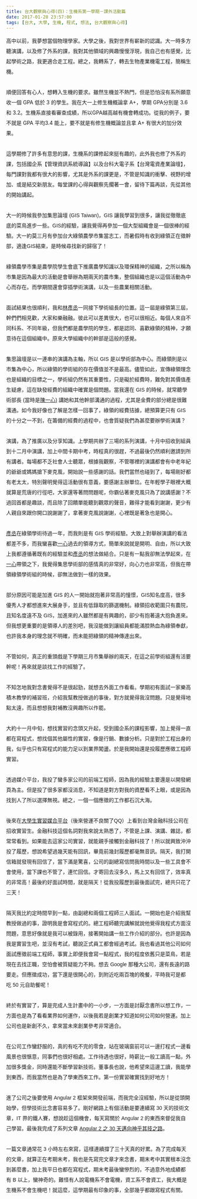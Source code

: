 ```yaml
---
title: 台大觀察與心得(四)：生機系第一學期－課外活動篇
date: 2017-01-28 23:57:00
tags: [台大, 大學, 生機, 程式, 想法, 台大觀察與心得]
---
```


<div class="MsoNormal" style="line-height: 150%;">
<div class="MsoNormal" style="line-height: 200%;">
<div class="MsoNormal" style="line-height: 200%;">
<span style="font-family: &quot;&#x5FAE;&#x8EDF;&#x6B63;&#x9ED1;&#x9AD4;&quot; , sans-serif;">&#x9AD8;&#x4E2D;&#x4EE5;&#x524D;&#xFF0C;&#x6211;&#x5922;&#x60F3;&#x7576;&#x500B;&#x7269;&#x7406;&#x5B78;&#x5BB6;&#x3002;&#x5927;&#x5B78;&#x4E4B;&#x5F8C;&#xFF0C;&#x6211;&#x5C0D;&#x4E16;&#x754C;&#x6709;&#x5D84;&#x65B0;&#x7684;&#x8A8D;&#x8B58;&#x3002;&#x5927;&#x4E00;&#x6642;&#x591A;&#x65B9;&#x807D;&#x6F14;&#x8B1B;&#xFF0C;&#x4EE5;&#x53CA;&#x4FEE;&#x4E86;&#x5916;&#x7CFB;&#x7684;&#x8AB2;&#xFF0C;&#x6211;&#x5C0D;&#x5176;&#x4ED6;&#x9818;&#x57DF;&#x7684;&#x8208;&#x8DA3;&#x6162;&#x6162;&#x6D6E;&#x73FE;&#xFF0C;&#x6211;&#x81EA;&#x5DF1;&#x4E5F;&#x6709;&#x611F;&#x89BA;&#xFF0C;&#x6BD4;&#x8D77;&#x5B78;&#x8853;&#x4E4B;&#x8DEF;&#xFF0C;&#x6211;&#x66F4;&#x9069;&#x5408;&#x8D70;&#x5DE5;&#x7A0B;&#x3002;&#x7E3D;&#x4E4B;&#xFF0C;&#x6211;&#x8F49;&#x7CFB;&#x4E86;&#xFF0C;&#x8F49;&#x53BB;&#x751F;&#x7269;&#x7522;&#x696D;&#x6A5F;&#x96FB;&#x5DE5;&#x7A0B;&#xFF0C;&#x7C21;&#x7A31;&#x751F;&#x6A5F;&#x3002;<span lang="EN-US"><o:p></o:p></span></span><br>
<span style="font-family: &quot;&#x5FAE;&#x8EDF;&#x6B63;&#x9ED1;&#x9AD4;&quot; , sans-serif;"></span><br>
<!-- more --> 
<a name="more"></a></div>
<div class="MsoNormal" style="line-height: 200%;">
<span style="font-family: , sans-serif;">&#x9806;&#x4FBF;&#x56DE;&#x7B54;&#x6709;&#x5FC3;&#x4EBA;&#xFF0C;&#x60F3;&#x8F49;&#x5165;&#x751F;&#x6A5F;&#x7684;&#x8981;&#x6C42;&#x3002;&#x96D6;&#x7136;&#x751F;&#x6A5F;&#x4E26;&#x4E0D;&#x71B1;&#x9580;&#xFF0C;&#x4F46;&#x662F;&#x6050;&#x6015;&#x6C92;&#x6709;&#x7CFB;&#x6240;&#x9858;&#x610F;&#x6536;&#x4E00;&#x500B;</span><span lang="EN-US" style="font-family: , sans-serif;"> GPA </span><span style="font-family: , sans-serif;">&#x4F4E;&#x65BC;</span><span lang="EN-US" style="font-family: , sans-serif;"> 3 </span><span style="font-family: , sans-serif;">&#x7684;&#x5B78;&#x751F;&#x3002;&#x6211;&#x5728;&#x5927;&#x4E00;&#x4E0A;&#x4FEE;&#x751F;&#x6A5F;&#x6982;&#x8AD6;&#x62FF;</span><span lang="EN-US" style="font-family: , sans-serif;"> A+</span><span style="font-family: , sans-serif;">&#xFF0C;&#x5B78;&#x671F;</span><span lang="EN-US" style="font-family: , sans-serif;"> GPA</span><span style="font-family: , sans-serif;">&#x5206;&#x5225;&#x662F;&#xA0;</span><span lang="EN-US" style="font-family: , sans-serif;">3.6 </span><span style="font-family: , sans-serif;">&#x548C;</span><span lang="EN-US" style="font-family: , sans-serif;"> 3.2</span><span style="font-family: , sans-serif;">&#x3002;&#x751F;&#x6A5F;&#x7CFB;&#x76F4;&#x63A5;&#x770B;&#x5BE9;&#x67E5;&#x6210;&#x7E3E;&#xFF0C;&#x6240;&#x4EE5;</span><span lang="EN-US" style="font-family: , sans-serif;">GPA</span><span style="font-family: , sans-serif;">&#x8D8A;&#x9AD8;&#x8D8A;&#x6709;&#x6A5F;&#x6703;&#x8F49;&#x6210;&#x529F;&#x3002;&#x5F9E;&#x6211;&#x7684;&#x4F8B;&#x5B50;&#xFF0C;&#x8981;&#x4E0D;&#x5C31;&#x662F;&#xA0;</span><span lang="EN-US" style="font-family: , sans-serif;">GPA </span><span style="font-family: , sans-serif;">&#x5E73;&#x5747;</span><span lang="EN-US" style="font-family: , sans-serif;">3.4 </span><span style="font-family: , sans-serif;">&#x80FD;&#x4E0A;&#xFF0C;&#x8981;&#x4E0D;&#x5C31;&#x662F;&#x6709;&#x4FEE;&#x751F;&#x6A5F;&#x6982;&#x8AD6;&#x4E26;&#x4E14;&#x62FF;&#xA0;</span><span lang="EN-US" style="font-family: , sans-serif;">A+ </span><span style="font-family: , sans-serif;">&#x6709;&#x5F88;&#x5927;&#x7684;&#x52A0;&#x5206;&#x6548;&#x679C;&#x3002;</span></div>
<div class="MsoNormal" style="line-height: 200%;">
<br></div>
<div class="MsoNormal" style="line-height: 200%;">
<span style="font-family: &quot;&#x5FAE;&#x8EDF;&#x6B63;&#x9ED1;&#x9AD4;&quot; , sans-serif;">&#x9019;&#x5B78;&#x671F;&#x4FEE;&#x4E86;&#x8A31;&#x591A;&#x6709;&#x610F;&#x601D;&#x7684;&#x8AB2;&#xFF0C;&#x751F;&#x6A5F;&#x7CFB;&#x7684;&#x8AB2;&#x4FEE;&#x8D77;&#x4F86;&#x633A;&#x6709;&#x8DA3;&#x7684;&#xFF0C;&#x6B64;&#x5916;&#x6211;&#x4E5F;&#x4FEE;&#x4E86;&#x5916;&#x7CFB;&#x7684;&#x8AB2;&#xFF0C;&#x5305;&#x62EC;&#x570B;&#x4F01;&#x7CFB;&#x3010;&#x7BA1;&#x7406;&#x8CC7;&#x8A0A;&#x7CFB;&#x7D71;&#x5C0E;&#x8AD6;&#x3011;&#x4EE5;&#x53CA;&#x53F0;&#x79D1;&#x5927;&#x96FB;&#x5B50;&#x7CFB;&#x3010;&#x53F0;&#x7063;&#x96FB;&#x8CC7;&#x7522;&#x696D;&#x8AD6;&#x58C7;&#x3011;&#xFF0C;&#x6BCF;&#x9580;&#x8AB2;&#x5C0D;&#x6211;&#x90FD;&#x6709;&#x5F88;&#x5927;&#x7684;&#x5F71;&#x97FF;&#xFF0C;&#x5C24;&#x5176;&#x662F;&#x5916;&#x7CFB;&#x7684;&#x8AB2;&#x66F4;&#x662F;&#xFF0C;&#x4E0D;&#x7BA1;&#x662F;&#x77E5;&#x8B58;&#x7684;&#x885D;&#x64CA;&#x3001;&#x8996;&#x91CE;&#x7684;&#x589E;&#x52A0;&#x3001;&#x6216;&#x662F;&#x7D50;&#x4EA4;&#x65B0;&#x670B;&#x53CB;&#x3002;&#x6BCF;&#x5802;&#x8AB2;&#x7684;&#x5FC3;&#x5F97;&#x8207;&#x89C0;&#x5BDF;&#x5148;&#x64F1;&#x8457;&#x4E00;&#x6703;&#xFF0C;&#x7559;&#x5F85;&#x4E0B;&#x7BC7;&#x518D;&#x8AC7;&#xFF0C;&#x5148;&#x5F9E;&#x5176;&#x4ED6;&#x7684;&#x958B;&#x59CB;&#x8B1B;&#x8D77;&#x3002;<span lang="EN-US"><o:p></o:p></span></span></div>
<div class="MsoNormal" style="line-height: 200%;">
<br></div>
<div class="MsoNormal" style="line-height: 200%;">
<span style="font-family: &quot;&#x5FAE;&#x8EDF;&#x6B63;&#x9ED1;&#x9AD4;&quot; , sans-serif;">&#x5927;&#x4E00;&#x7684;&#x6642;&#x5019;&#x6211;&#x53C3;&#x52A0;&#x96C6;&#x601D;&#x8AD6;&#x58C7;&#xA0;<span lang="EN-US">(GIS Taiwan)</span>&#xFF0C;<span lang="EN-US">GIS </span>&#x8B93;&#x6211;&#x5B78;&#x7FD2;&#x5230;&#x5F88;&#x591A;&#xFF0C;&#x8B93;&#x6211;&#x5F9E;&#x5FB9;&#x5FB9;&#x5E95;&#x5E95;&#x7684;&#x83DC;&#x9CE5;&#x9032;&#x6B65;&#x4E00;&#x4E9B;&#x3002;<span lang="EN-US">GIS</span>&#x7684;&#x7D93;&#x9A57;&#xFF0C;&#x8B93;&#x6211;&#x89BA;&#x5F97;&#x518D;&#x53C3;&#x52A0;&#x4E00;&#x500B;&#x5927;&#x578B;&#x7D44;&#x7E54;&#x6703;&#x662F;&#x4E00;&#x500B;&#x5F88;&#x68D2;&#x7684;&#x7D93;&#x9A57;&#x3002;&#x5927;&#x4E00;&#x7D04;&#x83AB;&#x4E09;&#x6708;&#x6709;&#x53C3;&#x52A0;&#x53F0;&#x5927;&#x7DA0;&#x9818;&#x8FB2;&#x5B78;&#x5E02;&#x96C6;&#x7576;&#x5FD7;&#x5DE5;&#xFF0C;&#x800C;&#x6691;&#x5047;&#x6642;&#x6709;&#x6536;&#x5230;&#x7DA0;&#x9818;&#x6B63;&#x5728;&#x5FB5;&#x5E79;&#x90E8;&#xFF0C;&#x9069;&#x9022;<span lang="EN-US">GIS</span>&#x7D50;&#x675F;&#xFF0C;&#x662F;&#x6642;&#x5019;&#x5C0B;&#x627E;&#x65B0;&#x7684;&#x6B78;&#x5BBF;&#x4E86;&#xFF01;<span lang="EN-US"><o:p></o:p></span></span></div>
<div class="MsoNormal" style="line-height: 200%;">
<br></div>
<div class="MsoNormal" style="line-height: 200%;">
<span style="font-family: &quot;&#x5FAE;&#x8EDF;&#x6B63;&#x9ED1;&#x9AD4;&quot; , sans-serif;">&#x7DA0;&#x9818;&#x8FB2;&#x5B78;&#x5E02;&#x96C6;&#x662F;&#x8FB2;&#x5B78;&#x9662;&#x5B78;&#x751F;&#x6703;&#x5E95;&#x4E0B;&#x63A8;&#x5EE3;&#x8FB2;&#x5B78;&#x77E5;&#x8B58;&#x4EE5;&#x53CA;&#x74B0;&#x4FDD;&#x7CBE;&#x795E;&#x7684;&#x7D44;&#x7E54;&#xFF0C;&#x4E4B;&#x6240;&#x4EE5;&#x7A31;&#x70BA;&#x5E02;&#x96C6;&#x662F;&#x56E0;&#x70BA;&#x6700;&#x5927;&#x7684;&#x6D3B;&#x52D5;&#x662F;&#x6703;&#x8209;&#x8FA6;&#x70BA;&#x671F;&#x5169;&#x5929;&#x7684;&#x8FB2;&#x5E02;&#x96C6;&#xFF0C;&#x6574;&#x500B;&#x7D44;&#x7E54;&#x4E5F;&#x662F;&#x4EE5;&#x9019;&#x500B;&#x6D3B;&#x52D5;&#x70BA;&#x4E2D;&#x5FC3;&#x800C;&#x5B58;&#x5728;&#x3002;&#x800C;&#x5B78;&#x671F;&#x9593;&#x9084;&#x6703;&#x7A7F;&#x63D2;&#x5B78;&#x8853;&#x6F14;&#x8B1B;&#xFF0C;&#x4EE5;&#x53CA;&#x4E00;&#x4E9B;&#x8FB2;&#x696D;&#x76F8;&#x95DC;&#x6D3B;&#x52D5;&#x3002;<span lang="EN-US"><o:p></o:p></span></span></div>
<div class="MsoNormal" style="line-height: 200%;">
<br></div>
<div class="MsoNormal" style="line-height: 200%;">
<span style="font-family: &quot;&#x5FAE;&#x8EDF;&#x6B63;&#x9ED1;&#x9AD4;&quot; , sans-serif;">&#x9762;&#x8A66;&#x7D50;&#x679C;&#x4E5F;&#x5F88;&#x9806;&#x5229;&#xFF0C;&#x6211;&#x548C;<u>&#x6797;&#x5F65;&#x4E1E;</u>&#x4E00;&#x540C;&#x63A5;&#x4E0B;&#x5B78;&#x8853;&#x7D44;&#x9577;&#x7684;&#x4F4D;&#x7F6E;&#x3002;&#x9019;&#x4E00;&#x5C46;&#x662F;&#x7DA0;&#x9818;&#x7B2C;&#x4E09;&#x5C46;&#xFF0C;&#x5E79;&#x5011;&#x5011;&#x76F8;&#x898B;&#x6B61;&#xFF0C;&#x5927;&#x5BB6;&#x548C;&#x6A02;&#x878D;&#x878D;&#x3002;&#x5F7C;&#x6B64;&#x53EF;&#x4EE5;&#x5DEE;&#x7570;&#x5F88;&#x5927;&#xFF0C;&#x4E5F;&#x53EF;&#x4EE5;&#x5F88;&#x76F8;&#x8FD1;&#x3002;&#x6BCF;&#x500B;&#x4EBA;&#x4F86;&#x81EA;&#x4E0D;&#x540C;&#x79D1;&#x7CFB;&#x3001;&#x4E0D;&#x540C;&#x5E74;&#x7D1A;&#xFF0C;&#x4F46;&#x6211;&#x5011;&#x90FD;&#x662F;&#x8FB2;&#x5B78;&#x9662;&#x7684;&#x5B78;&#x751F;&#xFF0C;&#x90FD;&#x662F;&#x8A8D;&#x540C;&#x3001;&#x559C;&#x6B61;&#x7DA0;&#x9818;&#x7684;&#x7CBE;&#x795E;&#xFF0C;&#x624D;&#x9858;&#x610F;&#x5F85;&#x5728;&#x9019;&#x500B;&#x7D44;&#x7E54;&#x4E2D;&#x3002;&#x539F;&#x4F86;&#x5927;&#x5B78;&#x7D44;&#x7E54;&#x4E2D;&#x7684;&#x5E79;&#x90E8;&#x662F;&#x9019;&#x822C;&#x7684;&#x611F;&#x89BA;&#x3002;<span lang="EN-US"><o:p></o:p></span></span></div>
<div class="MsoNormal" style="line-height: 200%;">
<br></div>
<div class="MsoNormal" style="line-height: 200%;">
<span style="font-family: &quot;&#x5FAE;&#x8EDF;&#x6B63;&#x9ED1;&#x9AD4;&quot; , sans-serif;">&#x96C6;&#x601D;&#x8AD6;&#x58C7;&#x662F;&#x4EE5;&#x4E00;&#x9023;&#x4E32;&#x7684;&#x6F14;&#x8B1B;&#x70BA;&#x4E3B;&#x8EF8;&#xFF0C;&#x6240;&#x4EE5;&#xA0;<span lang="EN-US">GIS </span>&#x662F;&#x4EE5;&#x5B78;&#x8853;&#x90E8;&#x70BA;&#x4E2D;&#x5FC3;&#x3002;&#x800C;&#x7DA0;&#x9818;&#x5247;&#x662F;&#x4EE5;&#x5E02;&#x96C6;&#x70BA;&#x4E2D;&#x5FC3;&#xFF0C;&#x6240;&#x4EE5;&#x7DA0;&#x9818;&#x7684;&#x5B78;&#x8853;&#x7D44;&#x7684;&#x5B58;&#x5728;&#x50F9;&#x503C;&#x4E26;&#x4E0D;&#x662F;&#x6700;&#x9AD8;&#x3002;&#x5118;&#x7BA1;&#x5982;&#x6B64;&#xFF0C;&#x5BA3;&#x50B3;&#x7DA0;&#x9818;&#x7406;&#x5FF5;&#x4E5F;&#x662F;&#x7D44;&#x7E54;&#x7684;&#x76EE;&#x6A19;&#x4E4B;&#x4E00;&#xFF0C;&#x5B78;&#x8853;&#x7D44;&#x4ECD;&#x7136;&#x6709;&#x5176;&#x91CD;&#x8981;&#x6027;&#xFF0C;&#x53EA;&#x662F;&#x7919;&#x65BC;&#x7D93;&#x8CBB;&#x6642;&#xFF0C;&#x96E3;&#x514D;&#x5C0D;&#x5176;&#x50F9;&#x503C;&#x7522;&#x751F;&#x7591;&#x616E;&#xFF0C;&#x9019;&#x5728;&#x7F3A;&#x767C;&#x7D93;&#x8CBB;&#x7684;&#x7D44;&#x7E54;&#x4E2D;&#x78BA;&#x5BE6;&#x662F;&#x500B;&#x554F;&#x984C;&#x3002;&#x7576;&#x6211;&#x9084;&#x5728;<span lang="EN-US"> GIS </span>&#x7684;&#x6642;&#x5019;&#xFF0C;&#x5C31;&#x5E38;&#x807D;&#x5B78;&#x8853;&#x90E8;&#x9577;&#xA0;<span lang="EN-US">(</span>&#x7576;&#x6642;&#x662F;<u>&#x9673;&#x4E00;&#x5FC3;</u><span lang="EN-US"><u>)</u>&#xA0;</span>&#x8B1B;&#x5979;&#x548C;&#x5176;&#x4ED6;&#x5E79;&#x90E8;&#x6E9D;&#x901A;&#x7684;&#x904E;&#x7A0B;&#xFF0C;&#x5C24;&#x5176;&#x662F;&#x91D1;&#x8CBB;&#x7684;&#x90E8;&#x5206;&#x7E3D;&#x662F;&#x5F88;&#x96E3;&#x6E9D;&#x901A;&#x3002;&#x5982;&#x4ECA;&#x6211;&#x597D;&#x50CF;&#x4E5F;&#x4E86;&#x89E3;&#x662F;&#x600E;&#x6A23;&#x4E00;&#x56DE;&#x4E8B;&#x4E86;&#xFF0C;&#x7DA0;&#x9818;&#x7684;&#x7D93;&#x8CBB;&#x62EE;&#x64DA;&#xFF0C;&#x7E3D;&#x9810;&#x7B97;&#x66F4;&#x53EA;&#x6709;<span lang="EN-US"> GIS </span>&#x7684;&#x5341;&#x5206;&#x4E4B;&#x4E00;&#x4E0D;&#x5230;&#xFF0C;&#x5728;&#x7C4C;&#x5099;&#x7684;&#x7D93;&#x8CBB;&#x7684;&#x904E;&#x7A0B;&#x4E2D;&#xFF0C;&#x4E5F;&#x6703;&#x8CEA;&#x7591;&#x6211;&#x5011;&#x70BA;&#x751A;&#x9EBC;&#x8981;&#x8FA6;&#x5B78;&#x8853;&#x6F14;&#x8B1B;&#xFF1F;<span lang="EN-US"><o:p></o:p></span></span></div>
<div class="MsoNormal" style="line-height: 200%;">
<br></div>
<div class="MsoNormal" style="line-height: 200%;">
<span style="font-family: &quot;&#x5FAE;&#x8EDF;&#x6B63;&#x9ED1;&#x9AD4;&quot; , sans-serif;">&#x6F14;&#x8B1B;&#xFF0C;&#x70BA;&#x4E86;&#x63A8;&#x5EE3;&#x4EE5;&#x53CA;&#x5206;&#x4EAB;&#x77E5;&#x8B58;&#x3002;&#x4E0A;&#x5B78;&#x671F;&#x5171;&#x8FA6;&#x4E86;&#x4E09;&#x5834;&#x7684;&#x7CFB;&#x5217;&#x6F14;&#x8B1B;&#xFF0C;&#x5341;&#x6708;&#x4E2D;&#x62DB;&#x6536;&#x5230;&#x7D44;&#x54E1;&#x5230;&#x5341;&#x4E8C;&#x6708;&#x4E2D;&#x6F14;&#x8B1B;&#xFF0C;&#x52A0;&#x4E0A;&#x4E2D;&#x9593;&#x5361;&#x671F;&#x4E2D;&#x8003;&#xFF0C;&#x6642;&#x7A0B;&#x771F;&#x7684;&#x5F88;&#x8D95;&#xFF0C;&#x4E0D;&#x904E;&#x6700;&#x5F8C;&#x4ECD;&#x7136;&#x9806;&#x5229;&#x9080;&#x8ACB;&#x5230;&#x6240;&#x6709;&#x8B1B;&#x8005;&#x3002;&#x6BCF;&#x5834;&#x90FD;&#x4E0D;&#x4E4F;&#x793E;&#x6703;&#x4EBA;&#x58EB;&#x807D;&#x773E;&#xFF0C;&#x6839;&#x64DA;&#x6211;&#x89C0;&#x5BDF;&#xFF0C;&#x4E0D;&#x7BA1;&#x54EA;&#x88E1;&#x7684;&#x6F14;&#x8B1B;&#x90FD;&#x6703;&#x6709;&#x4E2D;&#x8001;&#x5E74;&#x7D00;&#x7684;&#x723A;&#x723A;&#x6216;&#x5ABD;&#x5ABD;&#x6436;&#x4E0B;&#x9EA5;&#x514B;&#x98A8;&#xFF0C;&#x958B;&#x59CB;&#x8AAA;&#x4E00;&#x4E9B;&#x611F;&#x8B1D;&#x7684;&#x8A71;&#x3002;&#x6211;&#x5011;&#x7576;&#x7136;&#x4E5F;&#x78B0;&#x5230;&#x4E86;&#xFF0C;&#x6BCF;&#x5834;&#x525B;&#x597D;&#x90FD;&#x6709;&#x8001;&#x592A;&#x592A;&#xFF0C;&#x7279;&#x5225;&#x8072;&#x660E;&#x89BA;&#x5F97;&#x9019;&#x6D3B;&#x52D5;&#x5F88;&#x6709;&#x610F;&#x7FA9;&#xFF0C;&#x8981;&#x611F;&#x8B1D;&#x4E3B;&#x8FA6;&#x55AE;&#x4F4D;&#x3002;&#x5728;&#x5E74;&#x8F15;&#x5B78;&#x5B50;&#x773C;&#x88E1;&#x5927;&#x6982;&#x5C31;&#x7B97;&#x662F;&#x8352;&#x5510;&#x7684;&#x884C;&#x5F91;&#x5427;&#xFF0C;&#x5927;&#x5BB6;&#x9084;&#x7B49;&#x8457;&#x554F;&#x554F;&#x984C;&#x5462;&#xFF0C;&#x4F60;&#x9738;&#x4F54;&#x8457;&#x9EA5;&#x514B;&#x98A8;&#x53EA;&#x70BA;&#x4E86;&#x8AAA;&#x8B1B;&#x611F;&#x8B1D;&#xFF1F;&#x4E0D;&#x904E;&#x56DE;&#x9996;&#x90FD;&#x662F;&#x8DA3;&#x8AC7;&#xFF0C;&#x800C;&#x4E14;&#x9664;&#x4E86;&#x56DE;&#x994B;&#x55AE;&#x80FD;&#x807D;&#x5230;&#x89C0;&#x773E;&#x7684;&#x8072;&#x97F3;&#xFF0C;&#x96E3;&#x5F97;&#x624D;&#x80FD;&#x770B;&#x5230;&#x8B1D;&#x8B1D;&#xFF0C;&#x66F4;&#x5C11;&#x6709;&#x4EBA;&#x89AA;&#x81EA;&#x4F86;&#x8DDF;&#x4F60;&#x958B;&#x53E3;&#x8AAA;&#x8B1D;&#x8B1D;&#x4E86;&#xFF0C;&#x62FF;&#x8457;&#x9EA5;&#x514B;&#x98A8;&#x8AAA;&#x8B1D;&#x8B1D;&#xFF0C;&#x5FC3;&#x88E1;&#x65E2;&#x662F;&#x8457;&#x6025;&#x4E5F;&#x662F;&#x958B;&#x5FC3;&#x3002;<span lang="EN-US"><o:p></o:p></span></span></div>
<div class="MsoNormal" style="line-height: 200%;">
<br></div>
<div class="MsoNormal" style="line-height: 200%;">
<u><span style="font-family: &quot;&#x5FAE;&#x8EDF;&#x6B63;&#x9ED1;&#x9AD4;&quot; , sans-serif;">&#x5F65;&#x4E1E;</span></u><span style="font-family: &quot;&#x5FAE;&#x8EDF;&#x6B63;&#x9ED1;&#x9AD4;&quot; , sans-serif;">&#x5728;&#x7DA0;&#x9818;&#x5B78;&#x8853;&#x5F85;&#x904E;&#x4E00;&#x5E74;&#xFF0C;&#x800C;&#x6211;&#x5247;&#x662F;&#x6709;<span lang="EN-US"> GIS </span>&#x5B78;&#x8853;&#x7D93;&#x9A57;&#x3002;&#x5927;&#x81F4;&#x4E0A;&#x5C0D;&#x8209;&#x8FA6;&#x6F14;&#x8B1B;&#x7684;&#x770B;&#x6CD5;&#x90FD;&#x5DEE;&#x4E0D;&#x591A;&#xFF0C;&#x800C;&#x6211;&#x883B;&#x559C;&#x6B61;<u>&#x4E00;&#x5FC3;</u>&#x904E;&#x53BB;&#x7684;&#x9818;&#x5C0E;&#x65B9;&#x5F0F;&#xFF0C;&#x7C21;&#x55AE;&#x4F86;&#x8AAA;&#x5C31;&#x662F;&#x958B;&#x660E;&#x3001;&#x81EA;&#x7531;&#xFF0C;&#x6240;&#x4EE5;&#x5927;&#x81F4;&#x4E0A;&#x6211;&#x90FD;&#x9075;&#x5FAA;&#x8457;&#x65E2;&#x6709;&#x7684;&#x7D93;&#x9A57;&#x4E26;&#x548C;<u>&#x5F65;&#x4E1E;</u>&#x7684;&#x60F3;&#x6CD5;&#x505A;&#x7D50;&#x5408;&#x3002;&#x53EA;&#x662F;&#x6709;&#x4E00;&#x9EDE;&#x6211;&#x537B;&#x7121;&#x6CD5;&#x5B78;&#x8D77;&#x4F86;&#xFF0C;&#x5728;<u>&#x4E00;&#x5FC3;</u>&#x5E36;&#x9818;&#x4E4B;&#x4E0B;&#xFF0C;&#x6211;&#x89BA;&#x5F97;&#x96C6;&#x601D;&#x5B78;&#x8853;&#x90E8;&#x7684;&#x611F;&#x60C5;&#x771F;&#x7684;&#x975E;&#x5E38;&#x597D;&#xFF0C;&#x5411;&#x5FC3;&#x529B;&#x4E5F;&#x975E;&#x5E38;&#x9AD8;&#xFF0C;&#x4F46;&#x6211;&#x5728;&#x5E36;&#x9818;&#x7DA0;&#x9818;&#x5B78;&#x8853;&#x7D44;&#x7684;&#x6642;&#x5019;&#xFF0C;&#x537B;&#x7121;&#x6CD5;&#x505A;&#x5230;&#x4E00;&#x6A23;&#x7684;&#x6548;&#x679C;&#x3002;<span lang="EN-US"><o:p></o:p></span></span></div>
<div class="MsoNormal" style="line-height: 200%;">
<br></div>
<div class="MsoNormal" style="line-height: 200%;">
<span style="font-family: &quot;&#x5FAE;&#x8EDF;&#x6B63;&#x9ED1;&#x9AD4;&quot; , sans-serif;">&#x90E8;&#x5206;&#x539F;&#x56E0;&#x53EF;&#x80FD;&#x662F;&#x52A0;&#x9032;<span lang="EN-US"> GIS </span>&#x7684;&#x4EBA;&#x4E00;&#x958B;&#x59CB;&#x5C31;&#x62B1;&#x8457;&#x975E;&#x5E38;&#x9AD8;&#x7684;&#x61A7;&#x61AC;&#xFF0C;<span lang="EN-US">GIS</span>&#x77E5;&#x540D;&#x5EA6;&#x9AD8;&#xFF0C;&#x5F88;&#x591A;&#x512A;&#x79C0;&#x4EBA;&#x624D;&#x90FD;&#x60F3;&#x9032;&#x4F86;&#x5927;&#x5C55;&#x8EAB;&#x624B;&#xFF0C;&#x4E26;&#x4E14;&#x6709;&#x4F4E;&#x9304;&#x53D6;&#x7684;&#x7BE9;&#x9078;&#x6A5F;&#x5236;&#x3002;&#x7DA0;&#x9818;&#x62DB;&#x6536;&#x7BC4;&#x570D;&#x53EA;&#x6709;&#x8FB2;&#x9662;&#xFF0C;&#x4E14;&#x77E5;&#x540D;&#x5EA6;&#x9060;&#x4E0D;&#x53CA;<span lang="EN-US"> GIS</span>&#xFF0C;&#x52A0;&#x9032;&#x4F86;&#x7684;&#x4EBA;&#x96D6;&#x7136;&#x90FD;&#x662F;&#x6709;&#x8208;&#x8DA3;&#x7684;&#xFF0C;&#x537B;&#x5C11;&#x6709;&#x62B1;&#x8457;&#x9060;&#x5927;&#x62B1;&#x8CA0;&#x9032;&#x4F86;&#x3002;&#x4F46;&#x6211;&#x60F3;&#x66F4;&#x91CD;&#x8981;&#x7684;&#x662F;&#x9818;&#x5C0E;&#x4EBA;&#x7684;&#x5DEE;&#x5225;&#x5427;&#xFF0C;&#x6211;&#x6C92;&#x80FD;&#x505A;&#x5230;&#x8B93;&#x7D44;&#x54E1;&#x90FD;&#x80FD;&#x6EFF;&#x8154;&#x71B1;&#x8840;&#x70BA;&#x7DA0;&#x9818;&#x5949;&#x737B;&#xFF0C;&#x4E5F;&#x8A31;&#x6211;&#x672C;&#x8EAB;&#x7684;&#x7406;&#x5FF5;&#x5C31;&#x4E0D;&#x660E;&#x78BA;&#xFF0C;&#x800C;&#x672A;&#x80FD;&#x628A;&#x7DA0;&#x9818;&#x7684;&#x7CBE;&#x795E;&#x50B3;&#x9054;&#x51FA;&#x4F86;&#x3002;<span lang="EN-US"><o:p></o:p></span></span></div>
<div class="MsoNormal" style="line-height: 200%;">
<br></div>
<div class="MsoNormal" style="line-height: 200%;">
<span style="font-family: &quot;&#x5FAE;&#x8EDF;&#x6B63;&#x9ED1;&#x9AD4;&quot; , sans-serif;">&#x4E0D;&#x7BA1;&#x5982;&#x4F55;&#xFF0C;&#x771F;&#x6B63;&#x7684;&#x91CD;&#x982D;&#x6232;&#x662F;&#x4E0B;&#x5B78;&#x671F;&#x4E09;&#x6708;&#x5E02;&#x96C6;&#x8209;&#x8FA6;&#x7684;&#x5169;&#x5929;&#xFF0C;&#x5728;&#x9019;&#x4E4B;&#x524D;&#x5B78;&#x8853;&#x7D44;&#x9084;&#x6709;&#x6D3B;&#x8981;&#x5E79;&#x5462;&#xFF01;&#x518D;&#x4F86;&#x5C31;&#x662F;&#x8AC7;&#x627E;&#x5DE5;&#x4F5C;&#x7684;&#x7D93;&#x9A57;&#x4E86;&#x3002;<span lang="EN-US"><o:p></o:p></span></span></div>
<div class="MsoNormal" style="line-height: 200%;">
<br></div>
<div class="MsoNormal" style="line-height: 200%;">
<span style="font-family: &quot;&#x5FAE;&#x8EDF;&#x6B63;&#x9ED1;&#x9AD4;&quot; , sans-serif;">&#x4E0D;&#x77E5;&#x600E;&#x5730;&#x6211;&#x5C0D;&#x5FF5;&#x66F8;&#x89BA;&#x5F97;&#x4E0D;&#x662F;&#x5F88;&#x8D77;&#x52C1;&#xFF0C;&#x5C31;&#x60F3;&#x53BB;&#x5916;&#x9762;&#x5DE5;&#x4F5C;&#x770B;&#x770B;&#x3002;&#x5B78;&#x671F;&#x521D;&#x6709;&#x9762;&#x8A66;&#x4E00;&#x5BB6;&#x6A02;&#x9AD8;&#x7A4D;&#x6728;&#x6559;&#x5B78;&#x7684;&#x88DC;&#x7FD2;&#x73ED;&#xFF0C;&#x4ECB;&#x7D39;&#x6211;&#x5E6B;&#x6559;&#x6388;&#x505A;&#x904E;&#x7684;&#x4E8B;&#x5F8C;&#xFF0C;&#x5C0D;&#x65B9;&#x5C31;&#x89BA;&#x5F97;&#x6211;&#x6C92;&#x554F;&#x984C;&#x3002;&#x53EA;&#x662F;&#x89BA;&#x5F97;&#x5730;&#x9EDE;&#x592A;&#x9060;&#xFF0C;&#x800C;&#x4E14;&#x60F3;&#x60F3;&#x6211;&#x5C0D;&#x88DC;&#x6559;&#x6C92;&#x8208;&#x8DA3;&#x6240;&#x4EE5;&#x4F5C;&#x7F77;&#x3002;<span lang="EN-US"><o:p></o:p></span></span></div>
<div class="MsoNormal" style="line-height: 200%;">
<br></div>
<div class="MsoNormal" style="line-height: 200%;">
<span style="font-family: &quot;&#x5FAE;&#x8EDF;&#x6B63;&#x9ED1;&#x9AD4;&quot; , sans-serif;">&#x5927;&#x7D04;&#x5341;&#x4E00;&#x6708;&#x4E2D;&#x65EC;&#xFF0C;&#x60F3;&#x627E;&#x5BE6;&#x7FD2;&#x7684;&#x5FF5;&#x982D;&#x53C8;&#x5347;&#x8D77;&#xFF0C;&#x53D7;&#x5230;&#x570B;&#x4F01;&#x7CFB;&#x7684;&#x8AB2;&#x7A0B;&#x5F71;&#x97FF;&#xFF0C;&#x52A0;&#x4E0A;&#x89BA;&#x5F97;&#x4E00;&#x76F4;&#x90FD;&#x5728;&#x5BEB;&#x7A0B;&#x5F0F;&#xFF0C;&#x60F3;&#x627E;&#x500B;&#x5176;&#x4ED6;&#x5C6C;&#x6027;&#x7684;&#x5BE6;&#x7FD2;&#xFF0C;&#x50CF;&#x662F;&#x884C;&#x92B7;&#x3001;&#x6578;&#x64DA;&#x5206;&#x6790;&#x3002;&#x53EA;&#x662F;&#x5C0D;&#x65BC;&#x5DE5;&#x7A0B;&#x51FA;&#x8EAB;&#x7684;&#x6211;&#xFF0C;&#x4F3C;&#x4E4E;&#x4E5F;&#x53EA;&#x6709;&#x5BEB;&#x7A0B;&#x5F0F;&#x7684;&#x80FD;&#x529B;&#x8DB3;&#x4EE5;&#x5230;&#x696D;&#x754C;&#x95D6;&#x76EA;&#x3002;&#x65BC;&#x662F;&#x6211;&#x958B;&#x59CB;&#x9084;&#x662F;&#x6295;&#x5C65;&#x6B77;&#x61C9;&#x5FB5;&#x5DE5;&#x7A0B;&#x5E2B;&#x5BE6;&#x7FD2;&#x3002;<span lang="EN-US"><o:p></o:p></span></span></div>
<div class="MsoNormal" style="line-height: 200%;">
<br></div>
<div class="MsoNormal" style="line-height: 200%;">
<span style="font-family: &quot;&#x5FAE;&#x8EDF;&#x6B63;&#x9ED1;&#x9AD4;&quot; , sans-serif;">&#x900F;&#x904E;&#x5A92;&#x4ECB;&#x5E73;&#x53F0;&#xFF0C;&#x6211;&#x6295;&#x4E86;&#x883B;&#x591A;&#x5BB6;&#x516C;&#x53F8;&#x7684;&#x524D;&#x7AEF;&#x5DE5;&#x7A0B;&#x5E2B;&#xFF0C;&#x56E0;&#x70BA;&#x6211;&#x7684;&#x7D93;&#x9A57;&#x4E3B;&#x8981;&#x9084;&#x662F;&#x4EE5;&#x958B;&#x767C;&#x7DB2;&#x9801;&#x70BA;&#x4E3B;&#x3002;&#x4F46;&#x662F;&#x6295;&#x4E86;&#x5F88;&#x591A;&#x5BB6;&#x90FD;&#x6C92;&#x6D88;&#x606F;&#xFF0C;&#x4E0D;&#x77E5;&#x9053;&#x662F;&#x5C0D;&#x65B9;&#x5C0D;&#x6211;&#x7684;&#x8CC7;&#x6B77;&#x770B;&#x4E0D;&#x4E0A;&#x773C;&#xFF0C;&#x6216;&#x662F;&#x56E0;&#x70BA;&#x627E;&#x5230;&#x4EBA;&#x4E86;&#x6240;&#x4EE5;&#x9078;&#x64C7;&#x7121;&#x8996;&#x3002;&#x7E3D;&#x4E4B;&#xFF0C;&#x4E00;&#x500B;&#x4E00;&#x500B;&#x61C9;&#x5FB5;&#x7684;&#x5DE5;&#x4F5C;&#x90FD;&#x77F3;&#x6C89;&#x5927;&#x6D77;&#x3002;<span lang="EN-US"><o:p></o:p></span></span></div>
<div class="MsoNormal" style="line-height: 200%;">
<br></div>
<div class="MsoNormal" style="line-height: 200%;">
<span style="font-family: &quot;&#x5FAE;&#x8EDF;&#x6B63;&#x9ED1;&#x9AD4;&quot; , sans-serif;">&#x5F8C;&#x4F86;&#x5728;<span lang="EN-US"><span lang="EN-US"><span lang="EN-US"><a href="https://job.itsa.org.tw/">&#x5927;&#x5B78;&#x751F;&#x5BE6;&#x7FD2;&#x5A92;&#x5408;&#x5E73;&#x53F0;</a>&#xFF08;&#x5F8C;&#x4F86;&#x71DF;&#x904B;&#x4E0D;&#x826F;&#x95DC;&#x4E86;QQ&#xFF09;</span></span></span>&#x4E0A;&#x770B;&#x5230;&#x53F0;&#x7063;&#x91D1;&#x878D;&#x79D1;&#x6280;&#x516C;&#x53F8;&#x5728;&#x62DB;&#x6536;&#x5BE6;&#x7FD2;&#x751F;&#x3002;&#x91D1;&#x878D;&#x79D1;&#x6280;&#x9019;&#x500B;&#x540D;&#x8A5E;&#x5C0D;&#x6211;&#x4F86;&#x8AAA;&#x592A;&#x719F;&#x6089;&#x4E86;&#xFF0C;&#x4E0D;&#x7BA1;&#x662F;&#x4E0A;&#x8AB2;&#x3001;&#x6F14;&#x8B1B;&#x3001;&#x96DC;&#x8A8C;&#xFF0C;&#x90FD;&#x5E38;&#x5E38;&#x770B;&#x5230;&#x3002;&#x5982;&#x679C;&#x80FD;&#x53BB;&#x9019;&#x5BB6;&#x516C;&#x53F8;&#x5BE6;&#x7FD2;&#xFF0C;&#x5C31;&#x80FD;&#x89AA;&#x624B;&#x63A5;&#x89F8;&#x5230;&#x91D1;&#x878D;&#x79D1;&#x6280;&#x4E86;&#xFF01;&#x6240;&#x4EE5;&#x5C31;&#x8208;&#x81F4;&#x6C96;&#x6C96;&#x6295;&#x4E86;&#x5C65;&#x6B77;&#xFF0C;&#x60F3;&#x8AAA;&#x5E0C;&#x671B;&#x904E;&#x5E7E;&#x5929;&#x80FD;&#x6709;&#x56DE;&#x8A0A;&#xFF0C;&#x7562;&#x7ADF;&#x524D;&#x5E7E;&#x5C01;&#x5C65;&#x6B77;&#x90FD;&#x6BEB;&#x7121;&#x97F3;&#x8A0A;&#x3002;&#x9694;&#x5929;&#xFF0C;&#x6211;&#x6253;&#x958B;&#x4FE1;&#x7BB1;&#x5C31;&#x767C;&#x73FE;&#x6709;&#x56DE;&#x4FE1;&#x4E86;&#xFF0C;&#x7576;&#x4E0B;&#x6EFF;&#x662F;&#x9A5A;&#x559C;&#xFF0C;&#x516C;&#x53F8;&#x7684;&#x526F;&#x7E3D;&#x5BEB;&#x4FE1;&#x554F;&#x6211;&#x6642;&#x9593;&#x4EE5;&#x53CA;&#x4E00;&#x4E9B;&#x5DE5;&#x5177;&#x6703;&#x4E0D;&#x6703;&#x4F7F;&#x7528;&#xFF0C;&#x7576;&#x4E0B;&#x8AB2;&#x4E5F;&#x4E0D;&#x7BA1;&#x4E86;&#xFF0C;&#x9023;&#x5FD9;&#x56DE;&#x4FE1;&#x3002;&#x624D;&#x5BC4;&#x56DE;&#x53BB;&#x6C92;&#x591A;&#x4E45;&#xFF0C;&#x99AC;&#x4E0A;&#x53C8;&#x6709;&#x56DE;&#x4FE1;&#x4E86;&#xFF0C;&#x6548;&#x7387;&#x771F;&#x7684;&#x975E;&#x5E38;&#x9AD8;&#xFF01;&#x6700;&#x5F8C;&#x7D04;&#x597D;&#x9762;&#x8A66;&#x6642;&#x9593;&#xFF0C;&#x5C31;&#x662F;&#x9694;&#x5929;&#xFF01;&#x5F9E;&#x6211;&#x6295;&#x5C65;&#x6B77;&#x5230;&#x6700;&#x5F8C;&#x9762;&#x8A66;&#x5B8C;&#xFF0C;&#x7E3D;&#x5171;&#x53EA;&#x82B1;&#x4E86;&#x4E09;&#x5929;&#xFF01;<span lang="EN-US"><o:p></o:p></span></span></div>
<div class="MsoNormal" style="line-height: 200%;">
<br></div>
<div class="MsoNormal" style="line-height: 200%;">
<span style="font-family: &quot;&#x5FAE;&#x8EDF;&#x6B63;&#x9ED1;&#x9AD4;&quot; , sans-serif;">&#x9694;&#x5929;&#x6211;&#x6BD4;&#x7D04;&#x5B9A;&#x6642;&#x9593;&#x65E9;&#x5230;&#x4E00;&#x9EDE;&#xFF0C;&#x7531;&#x526F;&#x7E3D;&#x548C;&#x5169;&#x500B;&#x5DE5;&#x7A0B;&#x5E2B;&#x4E09;&#x4EBA;&#x9762;&#x8A66;&#x3002;&#x4E00;&#x958B;&#x59CB;&#x4E5F;&#x662F;&#x4ECB;&#x7D39;&#x6211;&#x5E6B;&#x6559;&#x6388;&#x505A;&#x904E;&#x7684;&#x4E8B;&#xFF0C;&#x8B49;&#x660E;&#x6211;&#x662F;&#x6703;&#x5BEB;&#x7A0B;&#x5F0F;&#x7684;&#x3002;&#x7E3D;&#x5DE5;&#x7A0B;&#x5E2B;&#x807D;&#x5B8C;&#x8B1B;&#x89E3;&#x5C31;&#x8AAA;&#x4ED6;&#x89BA;&#x5F97;&#x6211;&#x7A0B;&#x5F0F;&#x65B9;&#x9762;&#x6C92;&#x554F;&#x984C;&#xFF0C;&#x610F;&#x601D;&#x597D;&#x50CF;&#x5C31;&#x662F;&#x6211;&#x53EF;&#x4EE5;&#x88AB;&#x9304;&#x7528;&#xFF0C;&#x63A5;&#x8457;&#x958B;&#x59CB;&#x8B1B;&#x4E00;&#x4E9B;&#x5DE5;&#x4F5C;&#x4ECB;&#x7D39;&#x7684;&#x90E8;&#x5206;&#x3002;&#x4E5F;&#x8A31;&#x662F;&#x56E0;&#x70BA;&#x6211;&#x662F;&#x5BE6;&#x7FD2;&#x751F;&#x5427;&#xFF0C;&#x4E26;&#x6C92;&#x6709;&#x8003;&#x8A66;&#xFF0C;&#x807D;&#x8AAA;&#x6B63;&#x5F0F;&#x54E1;&#x5DE5;&#x90FD;&#x6703;&#x7D93;&#x904E;&#x8003;&#x8A66;&#x3002;&#x6211;&#x4E5F;&#x770B;&#x904E;&#x5176;&#x4ED6;&#x516C;&#x53F8;&#x5982;&#x4F55;&#x9762;&#x8A66;&#x61C9;&#x5FB5;&#x524D;&#x7AEF;&#x5DE5;&#x7A0B;&#x5E2B;&#xFF0C;&#x4E8B;&#x5BE6;&#x4E0A;&#x5373;&#x4FBF;&#x6211;&#x6703;&#x5BEB;&#x4E00;&#x9EDE;&#x7A0B;&#x5F0F;&#xFF0C;&#x6211;&#x7684;&#x7A0B;&#x5EA6;&#x4F9D;&#x820A;&#x53EA;&#x662F;&#x83DC;&#x9CE5;&#xFF0C;&#x82E5;&#x662F;&#x73FE;&#x5728;&#x53BB;&#x627E;&#x6B63;&#x8077;&#xFF0C;&#x7A7A;&#x6015;&#x6703;&#x88AB;&#x8CEA;&#x7591;&#x80FD;&#x529B;&#x4E0D;&#x5920;&#x3002;&#x60F3;&#x53BB;&#xA0;<span lang="EN-US">Google&#xA0;</span>&#x90A3;&#x7A2E;&#x5927;&#x516C;&#x53F8;&#xFF0C;&#x9084;&#x6709;&#x9577;&#x9060;&#x7684;&#x8DEF;&#x8981;&#x8D70;&#x3002;&#x4F46;&#x61C9;&#x5FB5;&#x6210;&#x529F;&#xFF0C;&#x7576;&#x4E0B;&#x9084;&#x662F;&#x5F88;&#x958B;&#x5FC3;&#x7684;&#xFF0C;&#x5230;&#x9644;&#x8FD1;&#x5403;&#x5169;&#x767E;&#x584A;&#x7684;&#x665A;&#x9910;&#xFF0C;&#x5E73;&#x6642;&#x6211;&#x53EF;&#x662F;&#x90FD;&#x5403;&#xA0;<span lang="EN-US">50&#xA0;</span>&#x5143;&#x81EA;&#x52A9;&#x9910;&#x5462;&#xFF01;<span lang="EN-US"><o:p></o:p></span></span></div>
<div class="MsoNormal" style="line-height: 200%;">
<br></div>
<div class="MsoNormal" style="line-height: 200%;">
<span style="font-family: &quot;&#x5FAE;&#x8EDF;&#x6B63;&#x9ED1;&#x9AD4;&quot; , sans-serif;">&#x7D42;&#x65BC;&#x6709;&#x5BE6;&#x7FD2;&#x4E86;&#xFF0C;&#x7B97;&#x662F;&#x5B8C;&#x6210;&#x4EBA;&#x751F;&#x8A08;&#x756B;&#x4E2D;&#x7684;&#x4E00;&#x5C0F;&#x6B65;&#xFF0C;&#x4E00;&#x65B9;&#x9762;&#x662F;&#x8A0E;&#x53AD;&#x5FF5;&#x66F8;&#x6240;&#x4EE5;&#x60F3;&#x5DE5;&#x4F5C;&#xFF0C;&#x4E00;&#x65B9;&#x9762;&#x4E5F;&#x662F;&#x70BA;&#x4E86;&#x770B;&#x770B;&#x696D;&#x754C;&#x5982;&#x4F55;&#x904B;&#x4F5C;&#xFF0C;&#x4EE5;&#x5F8C;&#x6211;&#x82E5;&#x662F;&#x5275;&#x696D;&#x624D;&#x77E5;&#x9053;&#x5982;&#x4F55;&#x516C;&#x53F8;&#x5982;&#x4F55;&#x71DF;&#x904B;&#x3002;&#x52A0;&#x4E0A;&#x516C;&#x53F8;&#x4E5F;&#x662F;&#x65B0;&#x5275;&#x4E0D;&#x4E45;&#xFF0C;&#x62FF;&#x4F86;&#x7576;&#x672A;&#x4F86;&#x5275;&#x696D;&#x53C3;&#x8003;&#x975E;&#x5E38;&#x9069;&#x5408;&#x3002;<span lang="EN-US"><o:p></o:p></span></span></div>
<div class="MsoNormal" style="line-height: 200%;">
<br></div>
<div class="MsoNormal" style="line-height: 200%;">
<span style="font-family: &quot;&#x5FAE;&#x8EDF;&#x6B63;&#x9ED1;&#x9AD4;&quot; , sans-serif;">&#x5728;&#x516C;&#x53F8;&#x5DE5;&#x4F5C;&#x883B;&#x8212;&#x670D;&#x7684;&#xFF0C;&#x771F;&#x7684;&#x6709;&#x5403;&#x4E0D;&#x5B8C;&#x7684;&#x96F6;&#x98DF;&#xFF0C;&#x7AD9;&#x5728;&#x73BB;&#x7483;&#x7A97;&#x524D;&#x53EF;&#x4EE5;&#x4E00;&#x908A;&#x6253;&#x7A0B;&#x5F0F;&#x4E00;&#x908A;&#x770B;&#x98A8;&#x666F;&#x4E5F;&#x5F88;&#x611C;&#x610F;&#xFF0C;&#x540C;&#x4E8B;&#x5011;&#x4E5F;&#x5F88;&#x597D;&#x76F8;&#x8655;&#x3002;&#x5DE5;&#x4F5C;&#x5F85;&#x9047;&#x4E5F;&#x5F88;&#x597D;&#xFF0C;&#x6642;&#x85AA;&#x6BD4;&#x4E00;&#x822C;&#x5DE5;&#x8B80;&#x9AD8;&#x4E00;&#x9EDE;&#xFF0C;&#x5916;&#x52A0;&#x5F88;&#x591A;&#x734E;&#x91D1;&#xFF0C;&#x540C;&#x6642;&#x9084;&#x80FD;&#x4E0D;&#x65B7;&#x5B78;&#x7FD2;&#x65B0;&#x6280;&#x8853;&#x3002;&#x8463;&#x4E8B;&#x9577;&#x4E5F;&#x8AAA;&#xFF0C;&#x4ED6;&#x5E0C;&#x671B;&#x4F86;&#x9019;&#x908A;&#x5DE5;&#x8B80;&#xFF0C;&#x6211;&#x80FD;&#x5B78;&#x5230;&#x6771;&#x897F;&#xFF0C;&#x800C;&#x6211;&#x7576;&#x7136;&#x4E5F;&#x662F;&#x70BA;&#x4E86;&#x5B78;&#x6771;&#x897F;&#x4F86;&#x5DE5;&#x4F5C;&#x3002;&#x7B2C;&#x4E00;&#x4EFD;&#x5BE6;&#x7FD2;&#x78BA;&#x5BE6;&#x627E;&#x5230;&#x597D;&#x5730;&#x65B9;&#xFF01;<span lang="EN-US"><o:p></o:p></span></span></div>
<div class="MsoNormal" style="line-height: 200%;">
<br></div>
<div class="MsoNormal" style="line-height: 200%;">
<span style="font-family: &quot;&#x5FAE;&#x8EDF;&#x6B63;&#x9ED1;&#x9AD4;&quot; , sans-serif;">&#x9032;&#x4E86;&#x516C;&#x53F8;&#x4E4B;&#x5F8C;&#x8981;&#x4F7F;&#x7528;<span lang="EN-US"> Angular 2 </span>&#x6846;&#x67B6;&#x4F86;&#x958B;&#x767C;&#x524D;&#x7AEF;&#xFF0C;&#x800C;&#x6211;&#x5B8C;&#x5168;&#x6C92;&#x7D93;&#x9A57;&#xFF0C;&#x6240;&#x4EE5;&#x662F;&#x5F9E;&#x982D;&#x958B;&#x59CB;&#x5B78;&#xFF0C;&#x4F46;&#x5B78;&#x6280;&#x8853;&#x6BD4;&#x5FF5;&#x66F8;&#x5BB9;&#x6613;&#x591A;&#x4E86;&#x3002;&#x525B;&#x597D;&#x7DB2;&#x8DEF;&#x4E0A;&#x6709;&#x500B;&#x6D3B;&#x52D5;&#x662F;&#x8981;&#x9023;&#x7E8C;&#x5BEB;&#xA0;<span lang="EN-US">30&#xA0;</span>&#x5929;&#x7684;&#x6280;&#x8853;&#x6587;&#x7AE0;&#xFF0C;<span lang="EN-US">IT&#xA0;</span>&#x754C;&#x7684;&#x9435;&#x4EBA;&#x8CFD;&#xFF0C;&#x60F3;&#x8AAA;&#x8D81;&#x9019;&#x500B;&#x6A5F;&#x6703;&#xFF0C;&#x6BCF;&#x5929;&#x5BEB;&#x95DC;&#x65BC;&#xA0;<span lang="EN-US">Angular 2 </span>&#x7684;&#x6771;&#x897F;&#x4F86;&#x7763;&#x4FC3;&#x6211;&#x81EA;&#x5DF1;&#x5B78;&#x7FD2;&#x3002;&#x6700;&#x5F8C;&#x6211;&#x5B8C;&#x6210;&#x4E86;&#x7CFB;&#x5217;&#x6587;&#x7AE0;&#xA0;<span lang="EN-US"><a href="https://ithelp.ithome.com.tw/users/20103745/ironman/1160">Angular 2 <span lang="EN-US"><span lang="EN-US">&#x4E4B; 30 </span></span><span lang="EN-US"><span lang="EN-US">&#x5929;&#x9081;&#x5411;&#x795E;&#x4E4E;&#x5176;&#x6280;&#x4E4B;&#x8DEF;</span></span></a></span>&#x3002;<span lang="EN-US"><o:p></o:p></span></span></div>
<div class="MsoNormal" style="line-height: 200%;">
<br></div>
<div class="MsoNormal" style="line-height: 200%;">
<span style="font-family: &quot;&#x5FAE;&#x8EDF;&#x6B63;&#x9ED1;&#x9AD4;&quot; , sans-serif;">&#x4E00;&#x7BC7;&#x6587;&#x7AE0;&#x901A;&#x5E38;&#x82B1;&#xA0;<span lang="EN-US">3&#xA0;</span>&#x5C0F;&#x6642;&#x5DE6;&#x53F3;&#x4F86;&#x5BEB;&#xFF0C;&#x9019;&#x6A23;&#x9023;&#x7E8C;&#x6490;&#x4E86;&#x4E09;&#x5341;&#x5929;&#x771F;&#x7684;&#x597D;&#x7D2F;&#x3002;&#x70BA;&#x4E86;&#x5B8C;&#x6210;&#x6BCF;&#x5929;&#x7684;&#x6587;&#x7AE0;&#xFF0C;&#x5C31;&#x7B97;&#x6B63;&#x5728;&#x8003;&#x671F;&#x672B;&#x8003;&#xFF0C;&#x6211;&#x4E5F;&#x662F;&#x5148;&#x5BEB;&#x5B8C;&#x6587;&#x7AE0;&#x624D;&#x4F86;&#x5FF5;&#x66F8;&#xFF0C;&#x671F;&#x672B;&#x8003;&#x4E2D;&#x5176;&#x5BE6;&#x6839;&#x672C;&#x6C92;&#x5FF5;&#x5230;&#x751A;&#x9EBC;&#x66F8;&#xFF0C;&#x52A0;&#x4E0A;&#x6211;&#x5E73;&#x65E5;&#x4E5F;&#x90FD;&#x5728;&#x5BEB;&#x7A0B;&#x5F0F;&#xFF0C;&#x671F;&#x672B;&#x8003;&#x6700;&#x5F8C;&#x883B;&#x6158;&#x70C8;&#x7684;&#xFF0C;&#x4E0D;&#x904E;&#x610F;&#x5916;&#x5730;&#x6210;&#x7E3E;&#x90FD;&#x6709;&#xA0;<span lang="EN-US">B&#xA0;</span>&#x4EE5;&#x4E0A;&#xFF0C;&#x883B;&#x795E;&#x5947;&#x7684;&#x3002;&#x96E3;&#x602A;&#x6709;&#x4EBA;&#x8AAA;&#x96FB;&#x6A5F;&#x7CFB;&#x4E0D;&#x6703;&#x96FB;&#x6A5F;&#xFF0C;&#x8CC7;&#x5DE5;&#x7CFB;&#x4E0D;&#x6703;&#x8CC7;&#x5DE5;&#xFF0C;&#x6211;&#x5927;&#x6982;&#x662F;&#x751F;&#x6A5F;&#x7CFB;&#x4E0D;&#x6703;&#x751F;&#x6A5F;&#x5427;&#xFF01;&#x5C31;&#x9019;&#x9EBC;&#xFF0C;&#x9019;&#x5B78;&#x671F;&#x6700;&#x6709;&#x5370;&#x8C61;&#x7684;&#x4E8B;&#xFF0C;&#x5168;&#x90E8;&#x5E7E;&#x4E4E;&#x90FD;&#x8DDF;&#x5BEB;&#x7A0B;&#x5F0F;&#x6709;&#x95DC;&#x3002;<span lang="EN-US"><o:p></o:p></span></span></div>
</div>
</div>
<div style="clear: both;"></div>

